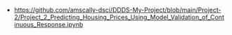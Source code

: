 - https://github.com/amscally-dsci/DDDS-My-Project/blob/main/Project-2/Project_2_Predicting_Housing_Prices_Using_Model_Validation_of_Continuous_Response.ipynb

